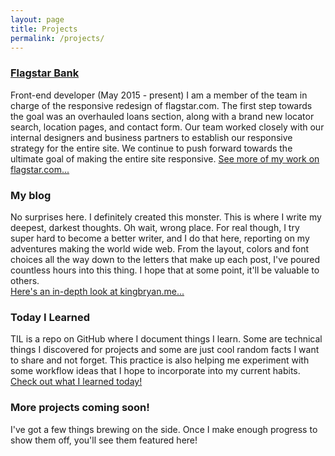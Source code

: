 ```yaml
---
layout: page
title: Projects
permalink: /projects/
---
```

<h3 id="flagstar-bank"><a href="{{ site.baseurl}}/projects/flagstar" class="post-link">Flagstar Bank</a></h3>
Front-end developer (May 2015 - present)  
I am a member of the team in charge of the responsive redesign of flagstar.com. The first step towards the goal was an overhauled loans section, along with a brand new locator search, location pages, and contact form.
Our team worked closely with our internal designers and business partners to establish our responsive strategy for the entire site. We continue to push forward towards the ultimate goal of making the entire site responsive.
<a href="{{ site.baseurl}}/projects/flagstar" class="read-more">See more of my work on flagstar.com...</a>

### My blog
No surprises here. I definitely created this monster. This is where I write my deepest, darkest thoughts. Oh wait, wrong place. For real though, I try super hard to become a better writer, and I do that here, reporting on my adventures making the world wide web. From the layout, colors and font choices all the way down to the letters that make up each post, I've poured countless hours into this thing. I hope that at some point, it'll be valuable to others.  
<a href="#" class="read-more">Here's an in-depth look at kingbryan.me...</a>

### Today I Learned
TIL is a repo on GitHub where I document things I learn. Some are technical things I discovered for projects and some are just cool random facts I want to share and not forget. This practice is also helping me experiment with some workflow ideas that I hope to incorporate into my current habits.  
<a href="#" class="read-more">Check out what I learned today!</a>

### More projects coming soon!
I've got a few things brewing on the side. Once I make enough progress to show them off, you'll see them featured here!
